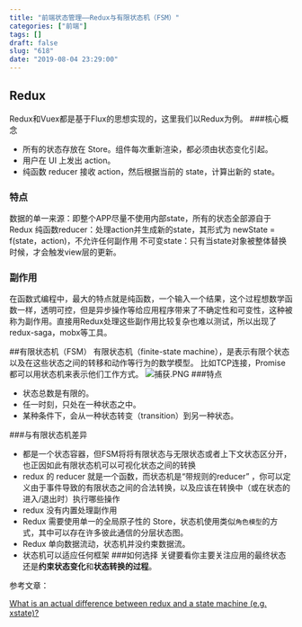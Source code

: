 ```yaml
---
title: "前端状态管理——Redux与有限状态机（FSM）"
categories: ["前端"]
tags: []
draft: false
slug: "618"
date: "2019-08-04 23:29:00"
---
```


## Redux
Redux和Vuex都是基于Flux的思想实现的，这里我们以Redux为例。
###核心概念
- 所有的状态存放在 Store。组件每次重新渲染，都必须由状态变化引起。
- 用户在 UI 上发出 action。
- 纯函数 reducer 接收 action，然后根据当前的 state，计算出新的 state。

### 特点
数据的单一来源：即整个APP尽量不使用内部state，所有的状态全部源自于Redux
纯函数reducer：处理action并生成新的state，其形式为 newState = f(state，action)，不允许任何副作用
不可变state：只有当state对象被整体替换时候，才会触发view层的更新。

### 副作用
在函数式编程中，最大的特点就是纯函数，一个输入一个结果，这个过程想数学函数一样，透明可控，但是异步操作等给应用程序带来了不确定性和可变性，这种被称为副作用。直接用Redux处理这些副作用比较复杂也难以测试，所以出现了redux-saga，mobx等工具。

##有限状态机（FSM）
有限状态机（finite-state machine），是表示有限个状态以及在这些状态之间的转移和动作等行为的数学模型。
比如TCP连接，Promise都可以用状态机来表示他们工作方式。
![捕获.PNG][1]
###特点
- 状态总数是有限的。
- 任一时刻，只处在一种状态之中。
- 某种条件下，会从一种状态转变（transition）到另一种状态。

###与有限状态机差异
- 都是一个状态容器，但FSM将将有限状态与无限状态或者上下文状态区分开，也正因如此有限状态机可以可视化状态之间的转换
- redux 的 reducer 就是一个函数，而状态机是“带规则的reducer” ，你可以定义由于事件导致的有限状态之间的合法转换，以及应该在转换中（或在状态的进入/退出时）执行哪些操作
- redux 没有内置处理副作用
- Redux 需要使用单一的全局原子性的 Store，状态机使用类似`角色模型`的方式，其中可以存在许多彼此通信的分层状态图。
- Redux 单向数据流动，状态机并没约束数据流。
- 状态机可以适应任何框架
###如何选择
关键要看你主要关注应用的最终状态还是**约束状态变化**和**状态转换的过程**。

参考文章：

[What is an actual difference between redux and a state machine (e.g. xstate)?][2]


  [1]: https://zhangchen915.com/usr/uploads/2019/08/4206290673.png
  [2]: https://stackoverflow.com/questions/54482695/what-is-an-actual-difference-between-redux-and-a-state-machine-e-g-xstate
